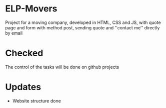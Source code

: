 # ELP-Movers
Project for a moving company, developed in HTML, CSS and JS, with quote page and form with method post, sending quote and ''contact me'' directly by email

# Checked
The control of the tasks will be done on github projects

# Updates
- Website structure done
